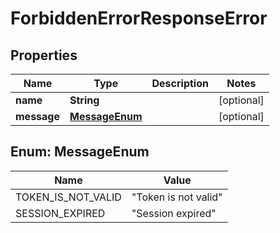 

# ForbiddenErrorResponseError


## Properties

Name | Type | Description | Notes
------------ | ------------- | ------------- | -------------
**name** | **String** |  |  [optional]
**message** | [**MessageEnum**](#MessageEnum) |  |  [optional]



## Enum: MessageEnum

Name | Value
---- | -----
TOKEN_IS_NOT_VALID | &quot;Token is not valid&quot;
SESSION_EXPIRED | &quot;Session expired&quot;



